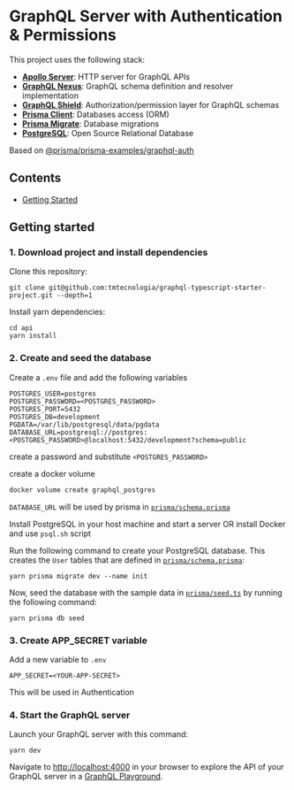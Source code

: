 

# GraphQL Server with Authentication & Permissions

This project uses the following stack:

- [**Apollo Server**](https://github.com/apollographql/apollo-server): HTTP server for GraphQL APIs
- [**GraphQL Nexus**](https://nexusjs.org/docs/): GraphQL schema definition and resolver implementation
- [**GraphQL Shield**](https://github.com/maticzav/graphql-shield): Authorization/permission layer for GraphQL schemas
- [**Prisma Client**](https://www.prisma.io/docs/concepts/components/prisma-client): Databases access (ORM)
- [**Prisma Migrate**](https://www.prisma.io/docs/concepts/components/prisma-migrate): Database migrations           
- [**PostgreSQL**](https://www.postgresql.org/): Open Source Relational Database

Based on [@prisma/prisma-examples/graphql-auth](https://github.com/prisma/prisma-examples/tree/latest/typescript/graphql-auth)

## Contents

- [Getting Started](#getting-started)

## Getting started

### 1. Download project and install dependencies

Clone this repository:

```
git clone git@github.com:tmtecnologia/graphql-typescript-starter-project.git --depth=1
```

Install yarn dependencies:

```
cd api
yarn install
```

### 2. Create and seed the database

Create a `.env` file and add the following variables

```
POSTGRES_USER=postgres
POSTGRES_PASSWORD=<POSTGRES_PASSWORD>
POSTGRES_PORT=5432
POSTGRES_DB=development
PGDATA=/var/lib/postgresql/data/pgdata
DATABASE_URL=postgresql://postgres:<POSTGRES_PASSWORD>@localhost:5432/development?schema=public
```

create a password and substitute `<POSTGRES_PASSWORD>`

create a docker volume
```bash
docker volume create graphql_postgres
```

`DATABASE_URL` will be used by prisma in [`prisma/schema.prisma`](./prisma/schema.prisma)

Install PostgreSQL in your host machine and start a server OR install Docker and use `psql.sh` script 

Run the following command to create your PostgreSQL database. This creates the `User` tables that are defined in [`prisma/schema.prisma`](./prisma/schema.prisma):

```
yarn prisma migrate dev --name init
```

Now, seed the database with the sample data in [`prisma/seed.ts`](./prisma/seed.ts) by running the following command:

```
yarn prisma db seed
```

### 3. Create APP_SECRET variable

Add a new variable to `.env`

```
APP_SECRET=<YOUR-APP-SECRET>
```

This will be used in Authentication


### 4. Start the GraphQL server

Launch your GraphQL server with this command:

```
yarn dev
```

Navigate to [http://localhost:4000](http://localhost:4000) in your browser to explore the API of your GraphQL server in a [GraphQL Playground](https://github.com/prisma/graphql-playground).